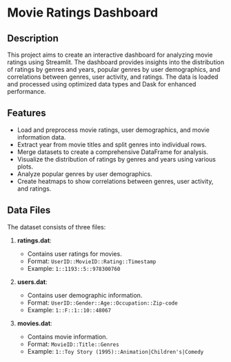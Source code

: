 # Movie Ratings Dashboard

## Description

This project aims to create an interactive dashboard for analyzing movie ratings using Streamlit. The dashboard provides insights into the distribution of ratings by genres and years, popular genres by user demographics, and correlations between genres, user activity, and ratings. The data is loaded and processed using optimized data types and Dask for enhanced performance.

## Features

- Load and preprocess movie ratings, user demographics, and movie information data.
- Extract year from movie titles and split genres into individual rows.
- Merge datasets to create a comprehensive DataFrame for analysis.
- Visualize the distribution of ratings by genres and years using various plots.
- Analyze popular genres by user demographics.
- Create heatmaps to show correlations between genres, user activity, and ratings.

## Data Files

The dataset consists of three files:

1. **ratings.dat**:
   - Contains user ratings for movies.
   - Format: `UserID::MovieID::Rating::Timestamp`
   - Example: `1::1193::5::978300760`

2. **users.dat**:
   - Contains user demographic information.
   - Format: `UserID::Gender::Age::Occupation::Zip-code`
   - Example: `1::F::1::10::48067`

3. **movies.dat**:
   - Contains movie information.
   - Format: `MovieID::Title::Genres`
   - Example: `1::Toy Story (1995)::Animation|Children's|Comedy`
